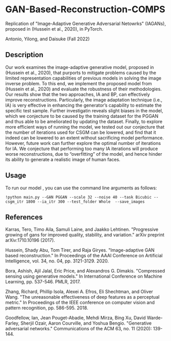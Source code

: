 # GAN-Based-Reconstruction-COMPS

Replication of "Image-Adaptive Generative Adversarial Netowrks" (IAGANs), proposed in (Hussein et al., 2020), in PyTorch. 

Antonio, Yilong, and Daisuke (Fall 2022)

## Description

Our work examines the image-adaptive generative model, proposed in (Hussein et al., 2020), that purports to mitigate problems caused by the limited representation capabilities of previous models in solving the image inverse problem. To this end, we implement the proposed model from (Hussein et al., 2020) and evaluate the robustness of their methodologies. Our results show that the two approaches, IA and BP, can effectively improve reconstructions. Particularly, the image adaptation technique (i.e., IA) is very effective in enhancing the generator’s capability to estimate the specific test sample. Further investigatin reveals slight biases in the model, which we conjecture to be caused by the training dataset for the PGGAN and thus able to be ameliorated by updating the dataset. Finally, to explore more efficient ways of running the model, we tested out our conjecture that the number of iterations used for CSGM can be lowered, and find that it indeed can be lowered to an extent without sacrificing model performance. However, future work can further explore the optimal number of iterations for IA. We conjecture that performing too many IA iterations will produce worse reconstructions, due to “overfitting” of the model, and hence hinder its ability to generate a realistic image of human faces.

## Usage
To run our model , you can use the command line arguments as follows:

``` 
!python main.py --GAN PGGAN --scale 32 --noise 40 --task Bicubic --csgm_itr 1800 --ia_itr 300 --test_folder Whole  --save_images 
```

## References
Karras, Tero, Timo Aila, Samuli Laine, and Jaakko Lehtinen. "Progressive growing of gans for improved quality, stability, and variation." arXiv preprint arXiv:1710.10196 (2017).

Hussein, Shady Abu, Tom Tirer, and Raja Giryes. "Image-adaptive GAN based reconstruction." In Proceedings of the AAAI Conference on Artificial Intelligence, vol. 34, no. 04, pp. 3121-3129. 2020.

Bora, Ashish, Ajil Jalal, Eric Price, and Alexandros G. Dimakis. "Compressed sensing using generative models." In International Conference on Machine Learning, pp. 537-546. PMLR, 2017.

Zhang, Richard, Phillip Isola, Alexei A. Efros, Eli Shechtman, and Oliver Wang. "The unreasonable effectiveness of deep features as a perceptual metric." In Proceedings of the IEEE conference on computer vision and pattern recognition, pp. 586-595. 2018.

Goodfellow, Ian, Jean Pouget-Abadie, Mehdi Mirza, Bing Xu, David Warde-Farley, Sherjil Ozair, Aaron Courville, and Yoshua Bengio. "Generative adversarial networks." Communications of the ACM 63, no. 11 (2020): 139-144.
